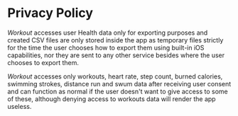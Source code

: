 # Privacy Policy
_Workout_ accesses user Health data only for exporting purposes and created CSV files are only stored inside the app as temporary files strictly for the time the user chooses how to export them using built-in iOS capabilities, nor they are sent to any other service besides where the user chooses to export them.

_Workout_ accesses only workouts, heart rate, step count, burned calories, swimming strokes, distance run and swum data after receiving user consent and can function as normal if the user doesn't want to give access to some of these, although denying access to workouts data will render the app useless.
